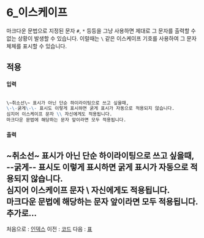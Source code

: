 6_이스케이프
===

마크다운 문법으로 지정된 문자 `#`, `*` 등등을 그냥 사용하면 제대로 그 문자를 출력할 수 없는 상황이 발생할 수 있습니다. 이럴때는 `\` 같은 이스케이프 기호를 사용하여 그 문자 체체를  표시할 수 있습니다.  


적용
---

#### 입력
``` markdown

\~취소선\~ 표시가 아닌 단순 하이라이팅으로 쓰고 싶을때,  
\-\-굵게\-\- 표시도 이렇게 표시하면 굵게 표시가 자동으로 적용되지 않습니다.  
심지어 이스케이프 문자 \\ 자신에게도 적용됩니다.  
마크다운 문법에 해당하는 문자 앞이라면 모두 적용됩니다.  
```

#### 출력

\~취소선\~ 표시가 아닌 단순 하이라이팅으로 쓰고 싶을때,  
\-\-굵게\-\- 표시도 이렇게 표시하면 굵게 표시가 자동으로 적용되지 않습니다.  
심지어 이스케이프 문자 \\ 자신에게도 적용됩니다.  
마크다운 문법에 해당하는 문자 앞이라면 모두 적용됩니다.  
추가로...
---

처음으로 : [인덱스](0_인덱스.md)
이전 : [코드](5_코드.md)
다음 : [표](7_표.md)

